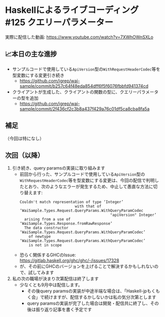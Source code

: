 # Haskellによるライブコーディング #125 クエリーパラメーター

実際に配信した動画: <https://www.youtube.com/watch?v=7XWhOWnSXLo>

## 📈本日の主な進捗

- サンプルコードで使用している`ApiVersion`型の`WithRequestHeaderCodec`等を型変数にする変更引き続き
    - <https://github.com/igrep/wai-sample/commit/b257c64f48eda854dff6f5f6076fbbfd941374cd>
- クライアントが生成した、クライアントの関数の型に、クエリーパラメーターの型を追加
    - <https://github.com/igrep/wai-sample/commit/2f436cf2c3b8a437f429a76c01df5ca8cba8fa5a>

## 補足

（今回は特になし）

## 次回（以降）

1. 引き続き、query paramsの実装に取り組みます
    - 前回から行った、サンプルコードで使用している`ApiVersion`型の`WithRequestHeaderCodec`等を型変数にする変更は、今回の配信で判明したとおり、次のようなエラーが発生するため、中止して愚直な方法に切り替えます:
      ```
      Couldn't match representation of type ‘Integer’
                               with that of ‘WaiSample.Types.Request.QueryParams.WithQueryParamCodec
                                               "apiVersion" Integer’
        arising from a use of ‘WaiSample.Types.Response.fromRawResponse’
        The data constructor ‘WaiSample.Types.Request.QueryParams.WithQueryParamCodec’
          of newtype ‘WaiSample.Types.Request.QueryParams.WithQueryParamCodec’
          is not in scope
      ```
    - 恐らく関係するGHCのIssue: <https://gitlab.haskell.org/ghc/ghc/-/issues/17328>
    - が、その前にGHCのバージョンを上げることで解決するかもしれないので、試してみます
1. 私の次の職場が決まり次第配信は終了します
    - 少なくとも9月中は配信します。
        - その後query paramsの実装が中途半端な場合は、「Haskell-jpもくもく会」で続けますが、配信するかしないかは私の気分次第とします
        - query paramsの実装が完了した場合は開発・配信共に終了し、その後は振り返り記事を書く予定です
